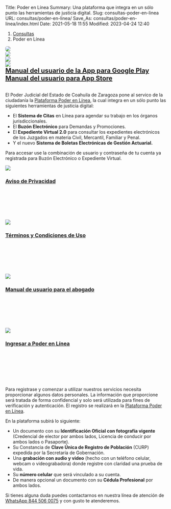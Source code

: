 Title: Poder en Línea
Summary: Una plataforma que integra en un sólo punto las herramientas de justicia digital.
Slug: consultas-poder-en-linea
URL: consultas/poder-en-linea/
Save_As: consultas/poder-en-linea/index.html
Date: 2021-05-18 11:55
Modified: 2023-04-24 12:40


<nav aria-label="breadcrumb">
<ol class="breadcrumb">
<li class="breadcrumb-item"><a href="../">Consultas</a></li>
<li class="breadcrumb-item active" aria-current="page">Poder en Línea</li>
</ol>
</nav>

<div class="row">
    <div class="col-md-6 col-xs-12 mt-2">
        <img class="img-fluid" style="border-radius:5px;" src="poder-en-linea-01-aviso-importante.jpg">
    </div>    
    <div class="col-md-6 col-xs-12 mt-2">
        <img class="img-fluid" style="border-radius:5px;" src="poder-en-linea-02-descarga-app-token-2.png">
    </div>
</div>
<div class="row">
    <div class="col-md-2"></div>    
    <div class="col-md-4 mt-2">
        <a href="https://play.google.com/store/apps/details?id=com.poderlineatokenapp&pli=1"><img class="img-fluid" src="google-play.png"></a>
    </div>
    <div class="col-md-4 mt-2">
        <a href="https://apps.apple.com/mx/app/app-token/id1669177678"><img class="img-fluid" src="app-store.png"></a>
    </div>
    <div class="col-md-2"></div>
</div>
<div class="row">
    <div class="col-md-2"></div>    
    <div class="col-md-4 mt-4 text-center">
        <a href="https://storage.googleapis.com/pjecz-gob-mx/Consultas/Poder%20en%20Linea/Manual_descarga_configuracion_google_play.pdf" style="font-size:20px;"><b>Manual del usuario de la App para Google Play</b></a>
    </div>
    <div class="col-md-4 mt-4 text-center">
        <a href="https://storage.googleapis.com/pjecz-gob-mx/Consultas/Poder%20en%20Linea/Manual_descarga_configuracion_app_store.pdf" style="font-size:20px;"><b>Manual del usuario para App Store</b></a>
    </div>
    <div class="col-md-2"></div>
</div>
<br>

El Poder Judicial del Estado de Coahuila de Zaragoza pone al servico de la ciudadanía la [Plataforma Poder en Línea](https://poderenlinea.gob.mx/), la cual integra en un sólo punto las siguientes herramientas de justicia digital:

- El **Sistema de Citas** en Línea para agendar su trabajo en los órganos jurisdiccionales.
- El **Buzón Electrónico** para Demandas y Promociones.
- El **Expediente Virtual 2.0** para consultar los expedientes electrónicos de los Juzgados en materia Civil, Mercantil, Familiar y Penal.
- Y el nuevo **Sistema de Boletas Electrónicas de Gestión Actuarial.**

Para accesar use la combinación de usuario y contraseña de tu cuenta ya registrada para Buzón Electrónico o Expediente Virtual.


<div class="container pt-4 pb-2">
    <div class="row">
        <div class="col-md-3">
            <div class="card destacados-card mb-2">
                <a href="aviso-de-privacidad.html"><img class="card-img-top" src="aviso-de-privacidad.jpg"></a>
                <div class="card-body" style="height:130px;">
                    <a href="aviso-de-privacidad.html"><h3 class="card-title mb-0">Aviso de Privacidad</h3></a>
                </div>
            </div>
        </div>
        <div class="col-md-3">
            <div class="card destacados-card mb-2">
                <a href="terminos-condiciones.html"><img class="card-img-top" src="terminos-y-condiciones.jpg"></a>
                <div class="card-body" style="height:130px;">
                    <a href="terminos-condiciones.html"><h3 class="card-title mb-0">Términos y Condiciones de Uso</h3></a>
                </div>
            </div>
        </div>
        <div class="col-md-3">
            <div class="card destacados-card mb-2">
                <a href="https://storage.googleapis.com/pjecz-gob-mx/Consultas/Poder%20en%20Linea/Manual%20de%20usuario%20Poder%20en%20linea.pdf" target="_blank"><img class="card-img-top" src="manual-de-usuario.jpg"></a>
                <div class="card-body" style="height:130px;">
                    <a href="https://storage.googleapis.com/pjecz-gob-mx/Consultas/Poder%20en%20Linea/Manual%20de%20usuario%20Poder%20en%20linea.pdf" target="_blank"><h3 class="card-title mb-0">Manual de usuario para el abogado</h3></a>
                </div>
            </div>
        </div>
        <div class="col-md-3">
            <div class="card destacados-card mb-2">
                <a href="https://poderenlinea.gob.mx/" target="_blank"><img class="card-img-top" src="ingreso-plataforma-poder-en-linea.jpg"></a>
                <div class="card-body" style="height:130px;">
                    <a href="https://poderenlinea.gob.mx/" target="_blank"><h3 class="card-title mb-0">Ingresar a Poder en Línea</h3></a>
                </div>
            </div>
        </div>
    </div>
</div>

Para registrase y comenzar a utilizar nuestros servicios necesita proporcionar algunos datos personales. La información que proporcione será tratada de forma confidencial y solo será utilizada para fines de verificación y autenticación. El registro se realizará en la [Plataforma Poder en Línea](https://poderenlinea.gob.mx/).

En la plataforma subirá lo siguiente:

- Un documento con su **Identificación Oficial con fotografía vigente** (Credencial de elector por ambos lados, Licencia de conducir por ambos lados o Pasaporte).
- Su Constancia de **Clave Única de Registro de Población** (CURP) expedida por la Secretaría de Gobernación.
- Una **grabación con audio y video** (hecho con un teléfono celular, webcam o videograbadora) donde registre con claridad una prueba de vida.
- Su **número celular** que será vinculado a su cuenta.
- De manera opcional un documento con su **Cédula Profesional** por ambos lados.

Si tienes alguna duda puedes contactarnos en nuestra línea de atención de [WhatsApp 844 506 0075](https://wa.me/528445060075) y con gusto te atenderemos.
